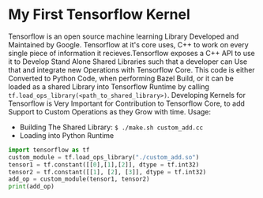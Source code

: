 # My First Tensorflow Kernel
Tensorflow is an open source machine learning Library Developed and Maintained by Google. Tensorflow at it's core uses, C++ to work on every single piece of information it recieves.Tensorflow exposes a C++ API to use it to Develop Stand Alone Shared Libraries such that a developer can Use that and integrate new Operations with Tensorflow Core. This code is either Converted to Python Code, when performing Bazel Build, or it can be loaded as a shared Library into Tensorflow Runtime by calling `tf.load_ops_library(<path_to_shared_library>)`.
Developing Kernels for Tensorflow is Very Important for Contribution to Tensorflow Core, to add Support to Custom Operations as they Grow with time.
Usage:
- Building The Shared Library:
  `$ ./make.sh custom_add.cc`
- Loading into Python Runtime
```python
import tensorflow as tf
custom_module = tf.load_ops_library("./custom_add.so")
tensor1 = tf.constant([[0],[1],[2]], dtype = tf.int32)
tensor2 = tf.constant([[1], [2], [3]], dtype = tf.int32)
add_op = custom_module(tensor1, tensor2)
print(add_op)
```
